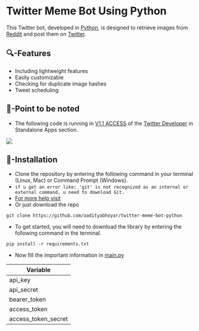 # Twitter Meme Bot Using Python
This Twitter bot, developed in [Python](https://www.python.org), is designed to retrieve images from [Reddit](https://www.reddit.com) and post them on [Twitter](https://www.twitter.com).

## 🔍-Features

- Including lightweight features
- Easily customizable
- Checking for duplicate image hashes
- Tweet scheduling

## 📒-Point to be noted
- The following code is running in [V1.1 ACCESS](https://developer.twitter.com/en/docs/twitter-api/v1) of the [Twitter Developer](https://developer.twitter.com/) in Standalone Apps section.
<img src =  "https://github.com/aadityabhoyar/repo-asset/blob/main/Twitter%20Meme%20Bot%20Using%20Python/Image01.png">

## 🚦-Installation
- Clone the repository by entering the following command in your terminal (Linux, Mac) or Command Prompt (Windows).
- `if u get an error like: 'git' is not recognized as an internal or external command, u need to download Git.` 
- [For more help visit](https://stackoverflow.com/questions/4492979/git-is-not-recognized-as-an-internal-or-external-command)
- Or just download the repo

```
git clone https://github.com/aadityabhoyar/twitter-meme-bot-python
```

- To get started, you will need to download the library by entering the following command in the terminal.

```
pip install -r requirements.txt
```

- Now fill the important information in [main.py](https://github.com/aadityabhoyar/twitter-meme-bot-python/blob/main/main.py)

| Variable                  | 
| ------------------------- | 
| api_key     | 
| api_secret      | 
| bearer_token     | 
| access_token      |
| access_token_secret     | 


